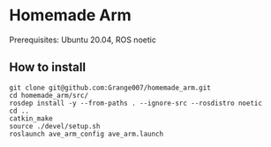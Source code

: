 # Homemade Arm

Prerequisites: Ubuntu 20.04, ROS noetic

## How to install

```shell
git clone git@github.com:Grange007/homemade_arm.git
cd homemade_arm/src/
rosdep install -y --from-paths . --ignore-src --rosdistro noetic
cd ..
catkin_make
source ./devel/setup.sh
roslaunch ave_arm_config ave_arm.launch
```
